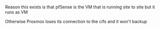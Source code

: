 Reason this exists is that pfSense is the VM that is running site to site but it runs as VM  

Otherwise Proxmox loses its connection to the cifs and it won't backup
